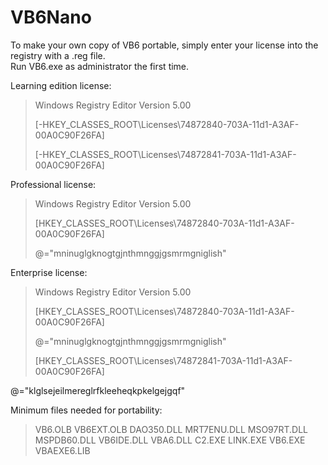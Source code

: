 # VB6Nano
To make your own copy of VB6 portable, simply enter your license into the registry with a .reg file.  
Run VB6.exe as administrator the first time.

Learning edition license:
>Windows Registry Editor Version 5.00
>
>[-HKEY_CLASSES_ROOT\Licenses\74872840-703A-11d1-A3AF-00A0C90F26FA]
>
>[-HKEY_CLASSES_ROOT\Licenses\74872841-703A-11d1-A3AF-00A0C90F26FA]


Professional license:
>Windows Registry Editor Version 5.00
>
>[HKEY_CLASSES_ROOT\Licenses\74872840-703A-11d1-A3AF-00A0C90F26FA]
>
>@="mninuglgknogtgjnthmnggjgsmrmgniglish"


Enterprise license:
>Windows Registry Editor Version 5.00
>
>[HKEY_CLASSES_ROOT\Licenses\74872840-703A-11d1-A3AF-00A0C90F26FA]
>
>@="mninuglgknogtgjnthmnggjgsmrmgniglish"
>
>[HKEY_CLASSES_ROOT\Licenses\74872841-703A-11d1-A3AF-00A0C90F26FA]
>
@="klglsejeilmereglrfkleeheqkpkelgejgqf"

Minimum files needed for portability:

>VB6.OLB
>VB6EXT.OLB
>DAO350.DLL
>MRT7ENU.DLL
>MSO97RT.DLL
>MSPDB60.DLL
>VB6IDE.DLL
>VBA6.DLL
>C2.EXE
>LINK.EXE
>VB6.EXE
>VBAEXE6.LIB
